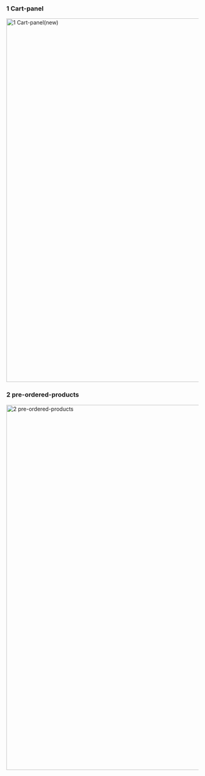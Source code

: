 
### 1 Cart-panel
<img width="952" alt="1 Cart-panel(new)" src="https://github.com/user-attachments/assets/feff5e32-af6d-4c6b-a5c1-12698cd98eb5" />


### 2 pre-ordered-products
<img width="956" alt="2 pre-ordered-products" src="https://github.com/user-attachments/assets/2c43790a-eb82-41cf-96a6-7da72bd10a10" />
